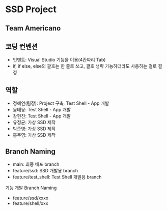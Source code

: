 # SSD Project
## Team Americano

## 코딩 컨벤션
- 인덴트: Visual Studio 기능을 이용(4칸짜리 Tab)
- if, if else, else의 괄호는 한 줄로 쓰고, 괄호 생략 가능하더라도 사용하는 걸로 결정

## 역할
- 정혜연(팀장): Project 구축, Test Shell - App 개발
- 윤태웅: Test Shell - App 개발
- 장현진: Test Shell - App 개발
- 유정균: 가상 SSD 제작
- 박준영: 가상 SSD 제작
- 홍주영: 가상 SSD 제작

## Branch Naming
- main: 최종 배포 branch
- feature/ssd: SSD 개발용 branch
- feature/test_shell: Test Shell 개발용 branch

기능 개발 Branch Naming
- feature/ssd/xxxx
- feature/shell/xxx
